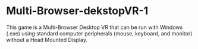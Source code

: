 # Multi-Browser-dekstopVR-1
This game is a Multi-Browser Desktop VR that can be run with Windows (.exe) using standard computer peripherals (mouse, keyboard, and monitor) without a Head Mounted Display.
